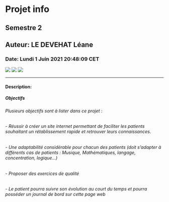 # Projet info
## Semestre 2
## Auteur: LE DEVEHAT Léane
### Date: Lundi 1 Juin 2021 20:48:09 CET
![](https://img.shields.io/badge/Python-%3E%3D3.9-blue.svg)  ![](https://img.shields.io/badge/Django-%3E%3D3.2-green.svg)  ![](https://img.shields.io/badge/MySQL-%3E%3D8.0-yellow.svg)

---

#### Description:


##### Objectifs
###### Plusieurs objectifs sont à lister dans ce projet :
###### -	Réussir à créer un site internet permettant de faciliter les patients souhaitant un rétablissement rapide et retrouver leurs connaissances.
###### -	Une adaptabilité considérable pour chacun des patients (doit s’adapter à différents cas de patients : Musique, Mathématiques, langage, concentration, logique…)
###### -	Proposer des exercices de qualité
###### -	Le patient pourra suivre son évolution au court du temps et pourra posséder un journal de bord sur cette page web

